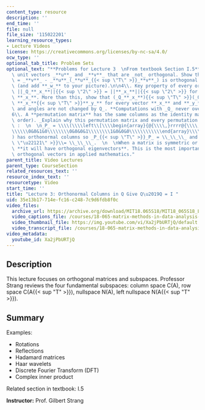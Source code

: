 ```yaml
---
content_type: resource
description: ''
end_time: ''
file: null
file_size: '115022201'
learning_resource_types:
- Lecture Videos
license: https://creativecommons.org/licenses/by-nc-sa/4.0/
ocw_type: ''
optional_tab_title: Problem Sets
optional_text: "**Problems for Lecture 3  \nFrom textbook Section I.5**\n\n2\\. Draw\
  \ unit vectors _**u**_ and _**v**_ that are _not_ orthogonal. Show that _**w**_\
  \ = _**v**_ - _**u**_(_**u**_{{< sup \"T\" >}}_**v**_) is orthogonal to _**u**_\
  \ (and add **_w_** to your picture).\n\n4\\. Key property of every orthogonal matrix:\
  \ ||_Q_**_x_**||{{< sup \"2\" >}} = ||**_x_**||{{< sup \"2\" >}} for every vector\
  \ **_x_**. More than this, show that (_Q_**_x_**){{< sup \"T\" >}}(_Q_**_y_**)=\
  \ **_x_**{{< sup \"T\" >}}**_y_** for every vector **_x_** and **_y_**. So _lengths\
  \ and angles are not changed by Q_. **Computations with _Q_ never overflow!**\n\n\
  6\\. A **permutation matrix** has the same columns as the identity matrix (in some\
  \ order). _Explain why this permutation matrix and every permutation matrix is orthogonal_\
  \ :  \n  \n_P_ = \\\\(\\\\left\\[\\\\begin{array}{@{\\\\,}rrrr@{\\\\,}}0&1&0&0\\\
  \\\\\\0&0&1&0\\\\\\\\0&0&0&1\\\\\\\\1&0&0&0\\\\\\\\\\\\end{array}\\\\right\\]\\\\\
  ) has orthonormal columns so _P_{{< sup \"T\" >}}_P_ = \\_\\_\\_ and _P_{{< sup\
  \ \"\u22121\" >}}\\= \\_\\_\\_.  \n  \nWhen a matrix is symmetric or orthogonal,\
  \ **it will have orthogonal eigenvectors**. This is the most important source of\
  \ orthogonal vectors in applied mathematics."
parent_title: Video Lectures
parent_type: CourseSection
related_resources_text: ''
resource_index_text: ''
resourcetype: Video
start_time: ''
title: "Lecture 3: Orthonormal Columns in Q Give Q\u2019Q = I "
uid: 35e13b17-714e-fc16-c248-7c9d6fdb8f0c
video_files:
  archive_url: https://archive.org/download/MIT18.065S18/MIT18_065S18_Lecture03_300k.mp4
  video_captions_file: /courses/18-065-matrix-methods-in-data-analysis-signal-processing-and-machine-learning-spring-2018/3fe002ea6600581bb8152fbb5b3f7b06_Xa2jPbURTjQ.vtt
  video_thumbnail_file: https://img.youtube.com/vi/Xa2jPbURTjQ/default.jpg
  video_transcript_file: /courses/18-065-matrix-methods-in-data-analysis-signal-processing-and-machine-learning-spring-2018/d843ac96819a148f6afefc70cf98d5d9_Xa2jPbURTjQ.pdf
video_metadata:
  youtube_id: Xa2jPbURTjQ
---
```


Description
-----------

This lecture focuses on orthogonal matrices and subspaces. Professor Strang reviews the four fundamental subspaces: column space C(A), row space C(A{{< sup "T" >}}), nullspace N(A), left nullspace N(A{{< sup "T" >}}).

Summary
-------

Examples:

*   Rotations
*   Reflections
*   Hadamard matrices
*   Haar wavelets
*   Discrete Fourier Transform (DFT)
*   Complex inner product

Related section in textbook: I.5

**Instructor:** Prof. Gilbert Strang

